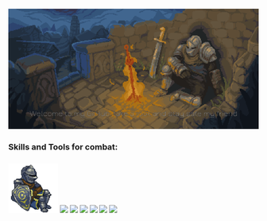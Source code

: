 </p alaing="center"> <img src="https://github.com/Higlik/Higlik/blob/main/BG.gif" width= "1000" /> <p aling="center">   <h3 aling="left">Skills and Tools for combat: <h3>     <img src="https://github.com/Higlik/Higlik/blob/main/CD1.gif" width="100" />       <img src="https://cdn.jsdelivr.net/gh/devicons/devicon/icons/java/java-original-wordmark.svg" width="60" />     <img src="https://cdn.jsdelivr.net/gh/devicons/devicon/icons/spring/spring-original-wordmark.svg" width="60"  />     <img src="https://cdn.jsdelivr.net/gh/devicons/devicon/icons/python/python-original-wordmark.svg" width= "60"/>     <img src="https://cdn.jsdelivr.net/gh/devicons/devicon/icons/mysql/mysql-original-wordmark.svg" width="60"/>     <img src="https://cdn.jsdelivr.net/gh/devicons/devicon/icons/react/react-original-wordmark.svg" width="60"/>     <img src="https://cdn.jsdelivr.net/gh/devicons/devicon/icons/csharp/csharp-original.svg" width="60" />     <img src="https://cdn.jsdelivr.net/gh/devicons/devicon/icons/h
